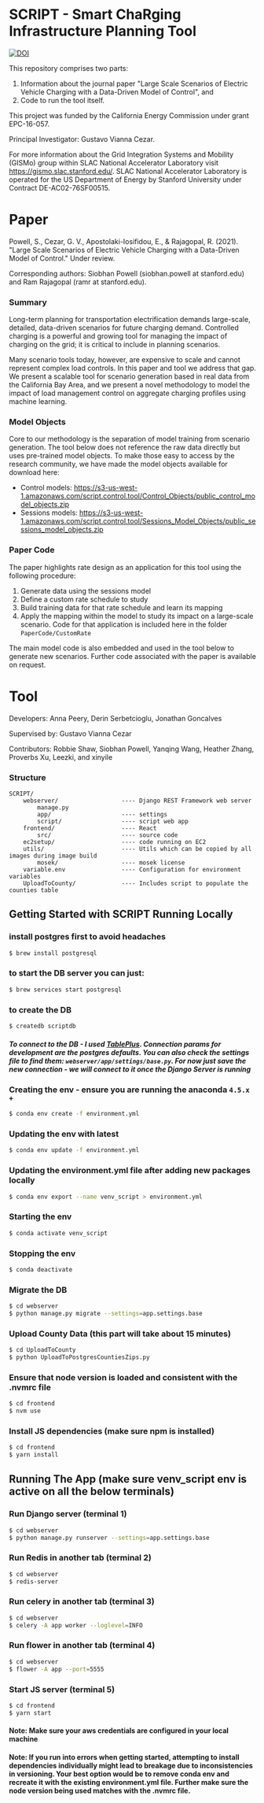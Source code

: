 # SCRIPT - Smart ChaRging Infrastructure Planning Tool
[![DOI](https://zenodo.org/badge/349156299.svg)](https://zenodo.org/badge/latestdoi/349156299)

This repository comprises two parts: 
1. Information about the journal paper "Large Scale Scenarios of Electric Vehicle Charging with a Data-Driven Model of Control", and
2. Code to run the tool itself.

This project was funded by the California Energy Commission under grant EPC-16-057. 

Principal Investigator: Gustavo Vianna Cezar. 

For more information about the Grid Integration Systems and Mobility (GISMo) group within SLAC National Accelerator Laboratory visit https://gismo.slac.stanford.edu/. SLAC National Accelerator Laboratory is operated for the US Department of Energy by Stanford University under Contract DE-AC02-76SF00515.

# Paper
Powell, S., Cezar, G. V., Apostolaki-Iosifidou, E., & Rajagopal, R. (2021). "Large Scale Scenarios of Electric Vehicle Charging with a Data-Driven Model of Control." Under review. 

Corresponding authors: Siobhan Powell (siobhan.powell at stanford.edu) and Ram Rajagopal (ramr at stanford.edu).

### Summary

Long-term planning for transportation electrification demands large-scale, detailed, data-driven scenarios for future charging demand. Controlled charging is a powerful and growing tool for managing the impact of charging on the grid; it is critical to include in planning scenarios. 

Many scenario tools today, however, are expensive to scale and cannot represent complex load controls. In this paper and tool we address that gap. We present a scalable tool for scenario generation based in real data from the California Bay Area, and we present a novel methodology to model the impact of load management control on aggregate charging profiles using machine learning. 

### Model Objects

Core to our methodology is the separation of model training from scenario generation. The tool below does not reference the raw data directly but uses pre-trained model objects. To make those easy to access by the research community, we have made the model objects available for download here: 

* Control models: https://s3-us-west-1.amazonaws.com/script.control.tool/Control_Objects/public_control_model_objects.zip
* Sessions models: https://s3-us-west-1.amazonaws.com/script.control.tool/Sessions_Model_Objects/public_sessions_model_objects.zip


### Paper Code 

The paper highlights rate design as an application for this tool using the following procedure:
1. Generate data using the sessions model
2. Define a custom rate schedule to study
3. Build training data for that rate schedule and learn its mapping
4. Apply the mapping within the model to study its impact on a large-scale scenario.
Code for that application is included here in the folder `PaperCode/CustomRate`

The main model code is also embedded and used in the tool below to generate new scenarios. Further code associated with the paper is available on request. 



# Tool
Developers: Anna Peery, Derin Serbetcioglu, Jonathan Goncalves

Supervised by: Gustavo Vianna Cezar

Contributors: Robbie Shaw, Siobhan Powell, Yanqing Wang, Heather Zhang, Proverbs Xu, Leezki, and xinyile

### Structure

```text
SCRIPT/
    webserver/                  ---- Django REST Framework web server
        manage.py
        app/                    ---- settings
        script/                 ---- script web app
    frontend/                   ---- React
        src/                    ---- source code
    ec2setup/                   ---- code running on EC2
    utils/                      ---- Utils which can be copied by all images during image build
        mosek/                  ---- mosek license
    variable.env                ---- Configuration for environment variables
    UploadToCounty/             ---- Includes script to populate the counties table
```

## Getting Started with SCRIPT Running Locally

### install postgres first to avoid headaches
```sh
$ brew install postgresql
```

### to start the DB server you can just:
```sh
$ brew services start postgresql
```

### to create the DB
```sh
$ createdb scriptdb
```

##### To connect to the DB - I used [TablePlus](https://tableplus.com/). Connection params for development are the postgres defaults. You can also check the settings file to find them: `webserver/app/settings/base.py`. For now just save the new connection - we will connect to it once the Django Server is running


### Creating the env - ensure you are running the anaconda `4.5.x +`
```sh
$ conda env create -f environment.yml
```

### Updating the env with latest
```sh
$ conda env update -f environment.yml
```

### Updating the environment.yml file after adding new packages locally
```sh
$ conda env export --name venv_script > environment.yml
```

### Starting the env
```sh
$ conda activate venv_script
```

### Stopping the env
```sh
$ conda deactivate
```

### Migrate the DB
```sh
$ cd webserver
$ python manage.py migrate --settings=app.settings.base
```

### Upload County Data (this part will take about 15 minutes)
```sh
$ cd UploadToCounty
$ python UploadToPostgresCountiesZips.py
```

### Ensure that node version is loaded and consistent with the .nvmrc file
```sh
$ cd frontend
$ nvm use
```

### Install JS dependencies (make sure npm is installed)
```sh
$ cd frontend
$ yarn install
```

## Running The App (make sure venv_script env is active on all the below terminals)

### Run Django server (terminal 1)
```sh
$ cd webserver
$ python manage.py runserver --settings=app.settings.base
```

### Run Redis in another tab (terminal 2)
```sh
$ cd webserver
$ redis-server
```

### Run celery in another tab (terminal 3)
```sh
$ cd webserver
$ celery -A app worker --loglevel=INFO
```

### Run flower in another tab (terminal 4)
```sh
$ cd webserver
$ flower -A app --port=5555
```

### Start JS server (terminal 5)
```sh
$ cd frontend
$ yarn start
```

#### Note: Make sure your aws credentials are configured in your local machine
#### Note: If you run into errors when getting started, attempting to install dependencies individually might lead to breakage due to inconsistencies in versioning. Your best option would be to remove conda env and recreate it with the existing environment.yml file. Further make sure the node version being used matches with the .nvmrc file.
